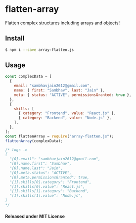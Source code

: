 # flatten-array

Flatten complex structures including arrays and objects!

## Install

```bash
$ npm i --save array-flatten.js
```

## Usage

```js
const complexData = [
  {
    email: "sambhavjain2612@gmail.com",
    name: { first: "Sambhav", last: "Jain" },
    meta: { status: "ACTIVE", permissionsGranted: true },
  },
  {
    skills: [
      { category: "Frontend", value: "React.js" },
      { category: "Backend", value: "Node.js" },
    ],
  },
];
const flattenArray = require("array-flatten.js");
flattenArray(complexData);

/* logs ->
{
  "[0].email": "sambhavjain2612@gmail.com",
  "[0].name.first": "Sambhav",
  "[0].name.last": "Jain",
  "[0].meta.status": "ACTIVE",
  "[0].meta.permissionsGranted": true,
  "[1].skills[0].category": "Frontend",
  "[1].skills[0].value": "React.js",
  "[1].skills[1].category": "Backend",
  "[1].skills[1].value": "Node.js",
}
*/
```

#### Released under MIT License
